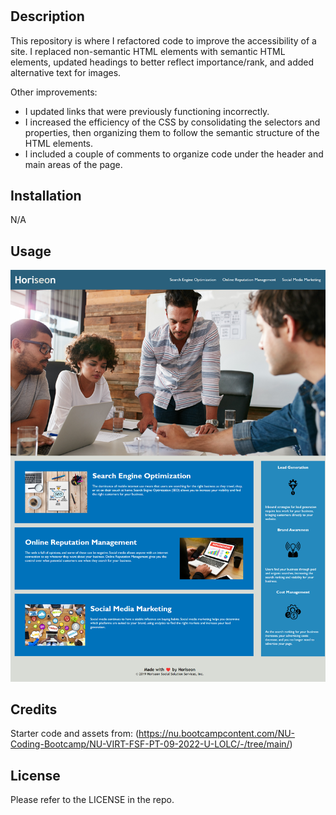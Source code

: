 # <refactor-code>

## Description

This repository is where I refactored code to improve the accessibility of a site. I replaced non-semantic HTML elements with semantic HTML elements, updated headings to better reflect importance/rank, and added alternative text for images.

Other improvements:
- I updated links that were previously functioning incorrectly.
- I increased the efficiency of the CSS by consolidating the selectors and properties, then organizing them to follow the semantic structure of the HTML elements.
- I included a couple of comments to organize code under the header and main areas of the page. 

## Installation

N/A

## Usage

![website with a header, figure, main, aside, and footer elements](assets/images/refactor-code-screenshot.png)

## Credits

Starter code and assets from: (https://nu.bootcampcontent.com/NU-Coding-Bootcamp/NU-VIRT-FSF-PT-09-2022-U-LOLC/-/tree/main/)

## License

Please refer to the LICENSE in the repo.


